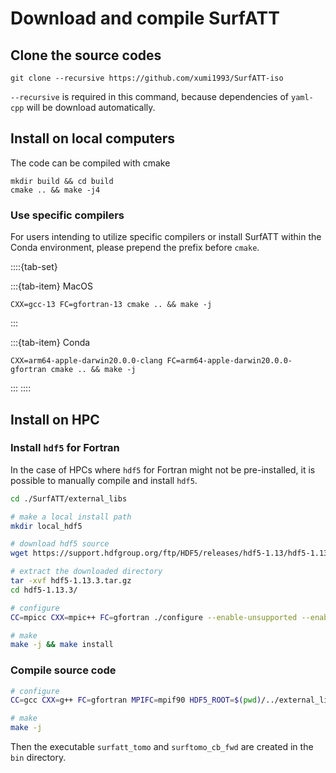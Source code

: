 # Download and compile SurfATT


## Clone the source codes

```
git clone --recursive https://github.com/xumi1993/SurfATT-iso
```
`--recursive` is required in this command, because dependencies of `yaml-cpp` will be download automatically.

<!-- :::{admonition} For chinese users
:class: note

If the github is not accessible, please download source code from NJU gitlab
::: -->

## Install on local computers

The code can be compiled with cmake

```
mkdir build && cd build
cmake .. && make -j4
```

### Use specific compilers
For users intending to utilize specific compilers or install SurfATT within the Conda environment, please prepend the prefix before `cmake`.

::::{tab-set}

:::{tab-item} MacOS
```
CXX=gcc-13 FC=gfortran-13 cmake .. && make -j
```
:::

:::{tab-item} Conda
```
CXX=arm64-apple-darwin20.0.0-clang FC=arm64-apple-darwin20.0.0-gfortran cmake .. && make -j
```
:::
::::

## Install on HPC

### Install `hdf5` for Fortran

In the case of HPCs where `hdf5` for Fortran might not be pre-installed, it is possible to manually compile and install `hdf5`.

``` bash
cd ./SurfATT/external_libs

# make a local install path
mkdir local_hdf5 

# download hdf5 source
wget https://support.hdfgroup.org/ftp/HDF5/releases/hdf5-1.13/hdf5-1.13.3/src/hdf5-1.13.3.tar.gz

# extract the downloaded directory
tar -xvf hdf5-1.13.3.tar.gz
cd hdf5-1.13.3/

# configure
CC=mpicc CXX=mpic++ FC=gfortran ./configure --enable-unsupported --enable-shared --enable-fortran --prefix=$(pwd)/../local_hdf5

# make
make -j && make install
```


### Compile source code

```bash
# configure
CC=gcc CXX=g++ FC=gfortran MPIFC=mpif90 HDF5_ROOT=$(pwd)/../external_libs/local_hdf5 cmake ..

# make
make -j
```

Then the executable `surfatt_tomo` and `surftomo_cb_fwd` are created in the `bin` directory.
